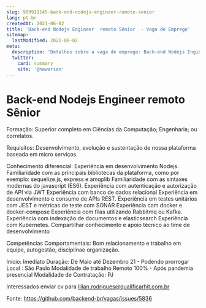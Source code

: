 ```yaml
---
slug: 909931145-back-end-nodejs-engineer-remoto-senior
lang: pt-br
createdAt: 2021-06-02
title: 'Back-end Nodejs Engineer  remoto Sênior  - Vaga de Emprego'
sitemap:
  lastModified: 2021-06-02
meta:
  description: 'Detalhes sobre a vaga de emprego: Back-end Nodejs Engineer  remoto Sênior '
  twitter:
    card: summary
    site: '@nawarian'
---
```


# Back-end Nodejs Engineer  remoto Sênior 

Formação: Superior completo em Ciências da Computação; Engenharia; ou correlatos.


Requisitos: Desenvolvimento, evolução e sustentação de nossa plataforma baseada em micro serviços.

Conhecimento diferencial: Experiência em desenvolvimento Nodejs. Familiaridade com as principais bibliotecas da plataforma, como por exemplo: sequelize.js, express e amqplib  Familiaridade com as sintaxes modernas do javascript (ES6).  Experiência com autenticação e autorização de API via JWT  Experiência com banco de dados relacional Experiência em desenvolvimento e consumo de APIs REST. Experiência em testes unitários com JEST e métricas de teste com SONAR Experiência com docker e docker-compose Experiência com filas utilizando Rabbitmq ou Kafka.  Experiência com indexação de documentos e elasticsearch  Experiência com Kubernetes.  Compartilhar conhecimento e apoio técnico ao time de desenvolvimento

Competências Comportamentais: Bom relacionamento e trabalho em equipe, autogestão,  disciplinae organização.

Início: Imediato 
Duração: De Maio até Dezembro 21 - Podendo prorrogar 
Local : São Paulo
Modalidade de trabalho Remoto 100% - Após pandemia presencial
Modalidade de Contratação: PJ 

Interessados enviar cv para lilian.rodrigues@qualificarhit.com.br


Fonte: https://github.com/backend-br/vagas/issues/5836